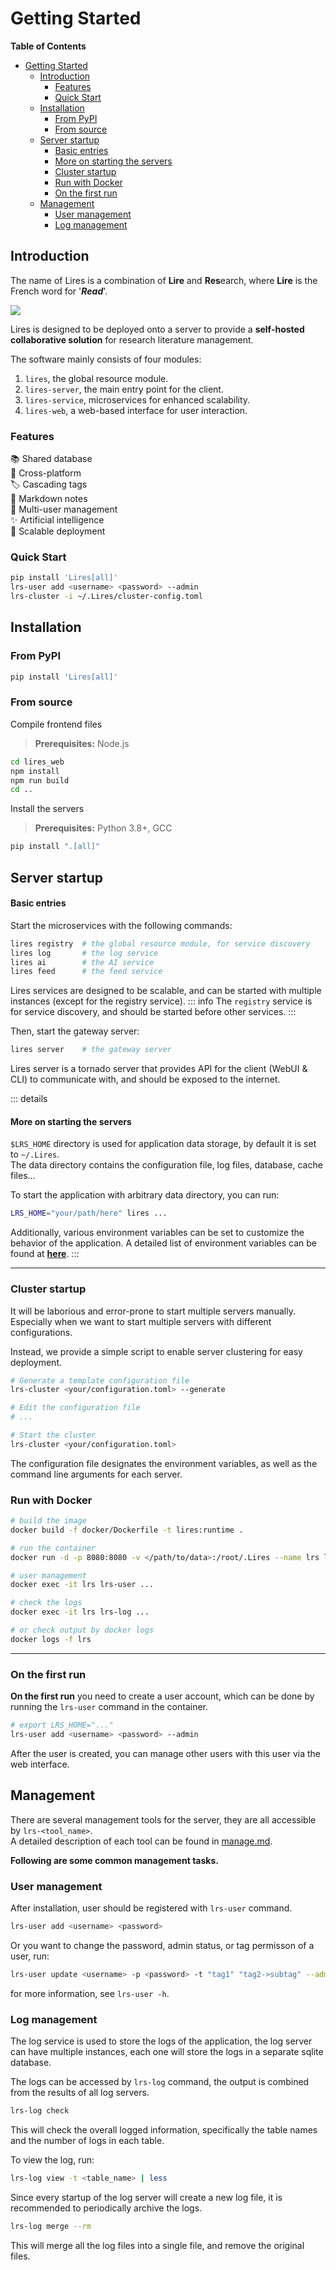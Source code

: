 # Getting Started

<!-- > [!WARNING]  
> This document is for version 1.3.9, needs update.   -->

<!-- START doctoc generated TOC please keep comment here to allow auto update -->
<!-- DON'T EDIT THIS SECTION, INSTEAD RE-RUN doctoc TO UPDATE -->
**Table of Contents**

- [Getting Started](#getting-started)
  - [Introduction](#introduction)
    - [Features](#features)
    - [Quick Start](#quick-start)
  - [Installation](#installation)
    - [From PyPI](#from-pypi)
    - [From source](#from-source)
  - [Server startup](#server-startup)
      - [Basic entries](#basic-entries)
      - [More on starting the servers](#more-on-starting-the-servers)
    - [Cluster startup](#cluster-startup)
    - [Run with Docker](#run-with-docker)
    - [On the first run](#on-the-first-run)
  - [Management](#management)
    - [User management](#user-management)
    - [Log management](#log-management)

<!-- END doctoc generated TOC please keep comment here to allow auto update -->

## Introduction

The name of Lires is a combination of **Lire** and **Res**earch, where **Lire** is the French word for '***Read***'.

![](https://limengxun-imagebed.oss-cn-wuhan-lr.aliyuncs.com/pic/lires_v1.7.3.png)

Lires is designed to be deployed onto a server to provide a **self-hosted collaborative solution** for research literature management.

The software mainly consists of four modules:  
1. `lires`, the global resource module.
2. `lires-server`, the main entry point for the client.
3. `lires-service`, microservices for enhanced scalability. 
4. `lires-web`, a web-based interface for user interaction.

### Features
📚 Shared database  
🔄 Cross-platform  
🏷️ Cascading tags    
📝 Markdown notes  
👥 Multi-user management  
✨ Artificial intelligence  
🚀 Scalable deployment  

### Quick Start

```sh
pip install 'Lires[all]'
lrs-user add <username> <password> --admin
lrs-cluster -i ~/.Lires/cluster-config.toml
```


## Installation

### From PyPI
```bash
pip install 'Lires[all]'
```

### From source
Compile frontend files
> **Prerequisites:**  Node.js
```bash
cd lires_web
npm install
npm run build
cd ..
```
Install the servers
> **Prerequisites:**  Python 3.8+, GCC
```bash
pip install ".[all]"
```

## Server startup
#### Basic entries
Start the microservices with the following commands:
```bash
lires registry  # the global resource module, for service discovery
lires log       # the log service
lires ai        # the AI service
lires feed      # the feed service
```
Lires services are designed to be scalable, and can be started with multiple instances (except for the registry service).
::: info
The `registry` service is for service discovery, and should be started before other services.
:::

Then, start the gateway server:
```sh
lires server    # the gateway server
```
Lires server is a tornado server that provides API for the client (WebUI & CLI) to communicate with, and should be exposed to the internet.    

::: details
#### More on starting the servers
`$LRS_HOME` directory is used for application data storage, by default it is set to `~/.Lires`.  
The data directory contains the configuration file, log files, database, cache files...  

To start the application with arbitrary data directory, you can run: 
```bash
LRS_HOME="your/path/here" lires ...
```

Additionally, various environment variables can be set to customize the behavior of the application. 
A detailed list of environment variables can be found at **[here](./enviromentVariables.md)**.
:::

---

### Cluster startup
It will be laborious and error-prone to start multiple servers manually.  
Especially when we want to start multiple servers with different configurations.  

Instead, we provide a simple script to enable server clustering for easy deployment.  
```sh
# Generate a template configuration file
lrs-cluster <your/configuration.toml> --generate

# Edit the configuration file
# ...

# Start the cluster
lrs-cluster <your/configuration.toml>
```
The configuration file designates the environment variables, as well as the command line arguments for each server.

### Run with Docker
```sh
# build the image
docker build -f docker/Dockerfile -t lires:runtime .

# run the container
docker run -d -p 8080:8080 -v </path/to/data>:/root/.Lires --name lrs lires:runtime

# user management
docker exec -it lrs lrs-user ...

# check the logs
docker exec -it lrs lrs-log ...

# or check output by docker logs
docker logs -f lrs
```

---

### On the first run
**On the first run** you need to create a user account, which can be done by running the `lrs-user` command in the container.
```sh
# export LRS_HOME="..."
lrs-user add <username> <password> --admin
```
After the user is created, you can manage other users with this user via the web interface.


## Management
There are several management tools for the server, they are all accessible by `lrs-<tool_name>`.  
A detailed description of each tool can be found in [manage.md](./manage.md).

**Following are some common management tasks.**

### User management
After installation, user should be registered with `lrs-user` command.
```sh
lrs-user add <username> <password>
```
Or you want to change the password, admin status, or tag permisson of a user, run:
```sh
lrs-user update <username> -p <password> -t "tag1" "tag2->subtag" --admin true
```
for more information, see `lrs-user -h`.  

### Log management
The log service is used to store the logs of the application, 
the log server can have multiple instances, each one will store the logs in a separate sqlite database.

The logs can be accessed by `lrs-log` command, the output is combined from the results of all log servers.
```sh
lrs-log check
```
This will check the overall logged information, specifically the table names and the number of logs in each table.

To view the log, run:
```sh
lrs-log view -t <table_name> | less
```

Since every startup of the log server will create a new log file, it is recommended to periodically archive the logs.
```sh
lrs-log merge --rm
```
This will merge all the log files into a single file, and remove the original files.
